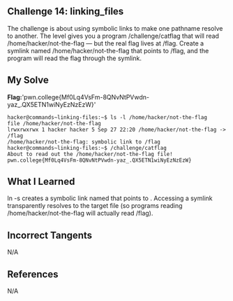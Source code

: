 ## Challenge 14: linking_files

The challenge is about using symbolic links to make one pathname resolve to another. The level gives you a program /challenge/catflag 
that will read /home/hacker/not-the-flag — but the real flag lives at /flag. 
Create a symlink named /home/hacker/not-the-flag that points to /flag, and the program will read the flag through the symlink.


## My Solve

**Flag:**'pwn.college{Mf0Lq4VsFm-8QNvNtPVwdn-yaz_.QX5ETN1wiNyEzNzEzW}'

```
hacker@commands~linking-files:~$ ls -l /home/hacker/not-the-flag
file /home/hacker/not-the-flag
lrwxrwxrwx 1 hacker hacker 5 Sep 27 22:20 /home/hacker/not-the-flag -> /flag
/home/hacker/not-the-flag: symbolic link to /flag
hacker@commands~linking-files:~$ /challenge/catflag
About to read out the /home/hacker/not-the-flag file!
pwn.college{Mf0Lq4VsFm-8QNvNtPVwdn-yaz_.QX5ETN1wiNyEzNzEzW}
```

## What I Learned

ln -s <original> <linkname> creates a symbolic link named <linkname> 
that points to <original>.
Accessing a symlink transparently resolves to the target file (so programs reading /home/hacker/not-the-flag will actually read /flag).


## Incorrect Tangents

N/A


## References

N/A
